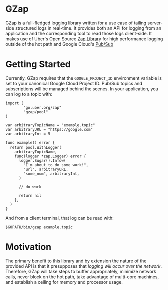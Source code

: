 # GZap

GZap is a full-fledged logging library written for a use case of tailing server-side structured logs in real-time.  It provides both an API for logging from an application and the corresponding tool to read those logs client-side.  It makes use of Uber's Open Source [Zap Library](https://github.com/uber-go/zap) for high performance logging outside of the hot path and Google Cloud's [Pub/Sub](https://cloud.google.com/pubsub/)

# Getting Started

Currently, GZap requires that the `GOOGLE_PROJECT_ID` environment variable is set to your canonical Google Cloud Project ID. Pub/Sub topics and subscriptions will be managed behind the scenes. In your application, you can log to a topic with:

```
import (
        "go.uber.org/zap"
        "gzap/pool"
)

var arbitraryTopicName = "example.topic"
var arbitraryURL = "https://google.com"
var arbitraryInt = 5

func example() error {
  return pool.WithLogger(
    arbitraryTopicName,
    func(logger *zap.Logger) error {
      logger.Sugar().Infow(
        "I'm about to do some work!",
        "url", arbitraryURL,
        "some_num", arbitraryInt,
      )
      
      // do work
      
      return nil
    },
  )
}
```

And from a client terminal, that log can be read with:

`$GOPATH/bin/gzap example.topic`

# Motivation

The primary benefit to this library and by extension the nature of the provided API is that it presupposes that *logging will occur over the network*.  Therefore, GZap will take steps to buffer appropriately, minimize network calls, never block on the hot path, take advantage of multi-core machines, and establish a ceiling for memory and processor usage.
